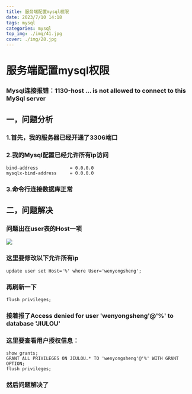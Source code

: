 ```yaml
---
title: 服务端配置mysql权限
date: 2023/7/10 14:18
tags: mysql
categories: mysql
top_img: ./img/41.jpg
cover: ./img/28.jpg
---
```




# 服务端配置mysql权限

### Mysql连接报错：1130-host ... is not allowed to connect to this MySql server

## 一，问题分析



### 1.首先，我的服务器已经开通了3306端口



### 2.我的Mysql配置已经允许所有ip访问

```
bind-address            = 0.0.0.0
mysqlx-bind-address     = 0.0.0.0
```



### 3.命令行连接数据库正常



## 二，问题解决



### 问题出在user表的Host一项

![](./img/88.png)



### 这里要修改以下允许所有ip

```mysql
update user set Host='%' where User='wenyongsheng';
```



### 再刷新一下

```mysql
flush privileges;
```



### 接着报了Access denied for user 'wenyongsheng'@'%' to database 'JIULOU'



### 这里要查看用户授权信息：

```mysql
show grants;
GRANT ALL PRIVILEGES ON JIULOU.* TO 'wenyongsheng'@'%' WITH GRANT OPTION;
flush privileges;
```

### 然后问题解决了
